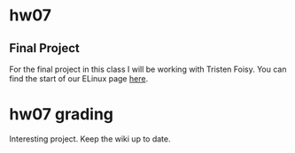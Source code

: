 # hw07

## Final Project
For the final project in this class I will be working with Tristen Foisy. You can find the start of our ELinux page [here](https://elinux.org/ECE434_Project_-Hands_Free_Board_Game#Executive_Summary).

# hw07 grading
Interesting project.  Keep the wiki up to date.
